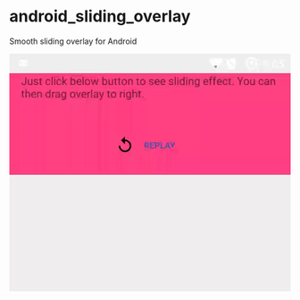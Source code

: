 # android_sliding_overlay
Smooth sliding overlay for Android

![alt tag](https://raw.githubusercontent.com/carbonrider/android_sliding_overlay/master/app/src/main/res/drawable/sliding_layout.gif)